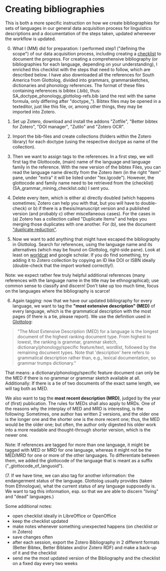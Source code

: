 # Creating bibliographies

This is both a more specific instruction on how we create bibliographies for sets of languages in our general data acquisition process for linguistics descriptions and a documentation of the steps taken, updated whereever the workflow is updated.

0. What I (MM) did for preparation: I performed step1 ("defining the scope") of our data acquisition process, including creating a [checklist](SA_grammar_mining_checklist.ods) to document the progress.
For creating a comprehensive bibliography (or bibliographies for each language, depending on your understanding), I enriched this checklist with the steps that need to follow, which are described below.
I have also downloaded all the references for South America from Glottolog, divided into grammars, grammarsketches, dictionaries and phonology references. The format of these files containing references is bibtex (.bib), thus: SA_doctype_phonology_glottolog-refs.bib (and the rest with the same formula, only differing after "doctype_"). Bibtex files may be opened in a texteditor, just like this file, or, among other things, they may be imported into Zotero.


1. Set up Zotero, download and install the addons "Zotfile", "Better bibtex for Zotero", "DOI manager", "Zutilo" and "Zotero OCR".

2. Import the bib-files and create collections (folders within the Zotero library) for each doctype (using the respective doctype as name of the collection).

3. Then we want to assign tags to the references. In a first step, we will first tag the Glottocode, (main) name of the language and language family in the reference.
With the new version of the bibtex Files, you can read the language name directly from the Zotero item (in the right "item" pane, under "extra" it will be listed under "tex.lgcode"). However, the glottocode and family name need to be retrieved from the (checklist) (SA_grammar_mining_checklist.ods) I sent you.

4. Delete every item, which is either a) directly doubled (which happens sometimes; Zotero can help you with that, but you will have to double-check) or b) if there is a thesis/manuscript version and a published version (and probably c) other miscellaneous cases).
For the cases in (a) Zotero has a collection called "Duplicate Items" and helps you merging those duplicates with one another. For (b), see the document ["duplicate reduction"](duplicate_reduction.md).

5. Now we want to add anything that might have escaped the bibliography in Glottolog. Search for references, using the language name and its alternatives (which may be found on Glottolog, right-side pane). Look at least on [worldcat](https://www.worldcat.org/) and google scholar. If you do find something, try adding it to Zotero collection by copying an ID like DOI or ISBN ideally (double-check that the import worked correctly!).

Note: we expect rather few truly helpful additional references (many references with the language name in the title may be ethnographical); use common sense to classify and discern! Don't take up too much time, focus on the languages where the bibliography is scarce!

6. Again tagging: now that we have our updated bibliography for every language, we want to tag the **"most extensive description" (MED)** of every language, which is the grammatical description with the most pages (if there is a tie, please report). We use the definition used in [Glottolog](https://glottolog.org/meta/glossary#sec-mostextensivedescriptionmed):

> "The Most Extensive Description (MED) for a language is the longest document of the highest ranking document type. From highest to lowest, the ranking is grammar, grammar sketch, dictionary/phonology/specific feature/text, wordlist, followed by the remaining document types. Note that 'description' here refers to grammatical description rather than, e.g., lexical documentation, so grammar trumps dictionary."

That means: a dictionary/phonology/specific feature document can only be the MED if there is no grammar or grammar sketch available at all.
Additionally: If there is a tie of two documents of the exact same length, we will tag both as MED.

We also want to tag the **most recent description (MRD)**, judged by the year of (first) publication. The rules for MEDs shall also apply to MRDs.
One of the reasons why the interplay of MED and MRD is interesting, is the following: Sometimes, one author has written 2 versions, and the older one is the longer one and the shorter one is the more recent one; thus, the MED would be the older one; but often, the author only digested his older work into a more readable and thought-through shorter version, which is the newer one.

Note:
If references are tagged for more than one language, it might be tagged with MED or MRD for one language, whereas it might not be the MED/MRD for one or more of the other languages. To differentiate between them, we added the glottocode of the language that is meant as a suffix ("_glottocode_of_languoid").


(7. If we have time, we can also tag for another information: the endangerment status of the language. Glottolog usually provides (taken from Ethnologue), what the current status of any language supposedly is. We want to tag this information, esp. so that we are able to discern "living" and "dead" languages.)


Some additional notes:
- open checklist ideally in LibreOffice or OpenOffice
- keep the checklist updated
- make notes whenever something unexpected happens (on checklist or in Zotero)
- save changes often
- after each session, export the Zotero Bibliography in 2 different formats (Better Bibtex, Better Biblatex and/or Zotero RDF) and make a back-up of it and the checklist
- send me the most updated version of the Bibliography and the checklist on a fixed day every two weeks
